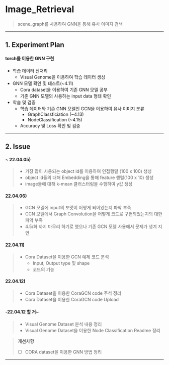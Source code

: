 # Image_Retrieval
> scene_graph를 사용하여 GNN을 통해 유사 이미지 검색
---
## 1. Experiment Plan
#### torch를 이용한 GNN 구현
- 학습 데이터 전처리
  - Visual Genome을 이용하여 학습 데이터 생성
- GNN 모델 확인 및 테스트(~4.11)
  - Cora dataset을 이용하여 기존 GNN 모델 공부
  - 기존 GNN 모델의 사용하는 input data 형태 확인
- 학습 및 검증
  - 학습 데이터와 기존 GNN 모델인 GCN을 이용하여 유사 이미지 분류
    - GraphClassficiation (~4.13)
    - NodeClassification (~4.15)
  - Accuracy 및 Loss 확인 및 검증
---

## 2. Issue
#### ~ 22.04.05)
> - 가장 많이 사용되는 object id를 이용하여 인접행렬 (100 x 100) 생성
> - object id들의 대해 Embedding을 통해 feature 행렬(100 x 10) 생성
> - image들에 대해 k-mean 클러스터링을 수행하여 y값 생성

#### 22.04.06)
> - GCN 모델에 input의 포맷이 어떻게 되어있는지 파악 부족
> - CCN 모델에서 Graph Convolution을 어떻게 코드로 구현되었는지의 대한 파악 부족
> - 4.5/화 까지 마무리 하기로 했으나 기존 GCN 모델 사용에서 문제가 생겨 지연   

#### 22.04.11)
> - Cora Dataset을 이용한 GCN 예제 코드 분석
>   - Input, Output type 및 shape
>   - 코드의 기능   

#### 22.04.12)
> - Cora Dataset을 이용한 CoraGCN code 주석 정리
> - Cora Dataset을 이용한 CoraGCN code Upload

#### -22.04.12 할 거~
> - Visual Genome Dataset 분석 내용 정리
> - Visual Genome Dataset을 이용한 Node Classification Readme 정리




>__개선사항__  
> - [ ] CORA dataset을 이용한 GNN 방법 정리

---

